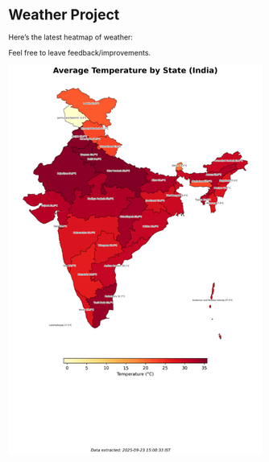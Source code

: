 # Weather Project

Here’s the latest heatmap of weather:

Feel free to leave feedback/improvements.

![India Heatmap](docs/assets/india_heatmap.png?v=D268BC)
